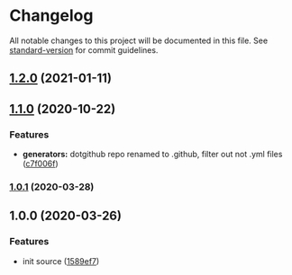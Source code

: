 # Changelog

All notable changes to this project will be documented in this file. See [standard-version](https://github.com/conventional-changelog/standard-version) for commit guidelines.

## [1.2.0](https://github.com/boringcodes/create-dotgithub/compare/v1.1.0...v1.2.0) (2021-01-11)

## [1.1.0](https://github.com/boringcodes/create-dotgithub/compare/v1.0.1...v1.1.0) (2020-10-22)

### Features

- **generators:** dotgithub repo renamed to .github, filter out not .yml files ([c7f006f](https://github.com/boringcodes/create-dotgithub/commit/c7f006ffceca04bf46cc875c6fe0bee9445a552a))

### [1.0.1](https://github.com/boringcodes/create-dotgithub/compare/v1.0.0...v1.0.1) (2020-03-28)

## 1.0.0 (2020-03-26)

### Features

- init source ([1589ef7](https://github.com/boringcodes/create-dotgithub/commit/1589ef717093ffb0e50b022aa55ac8d89334a771))
